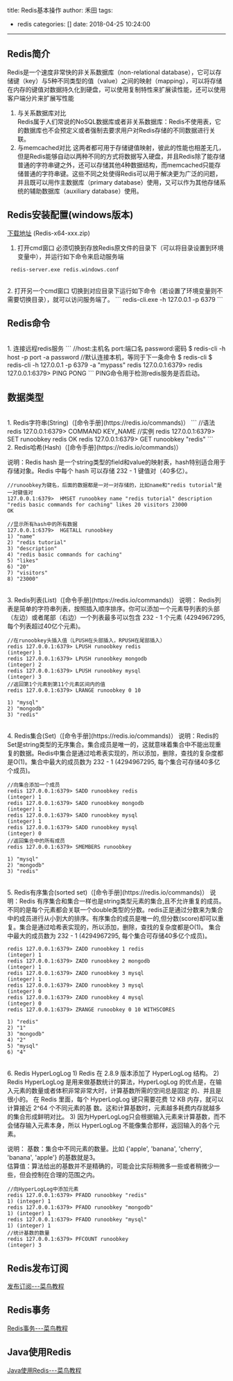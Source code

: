 title: Redis基本操作
author: 禾田
tags:
  - redis
categories: []
date: 2018-04-25 10:24:00
---
## Redis简介
Redis是一个速度非常快的非关系数据库（non-relational database），它可以存储键（key）与5种不同类型的值（value）之间的映射（mapping），可以将存储在内存的键值对数据持久化到硬盘，可以使用复制特性来扩展读性能，还可以使用客户端分片来扩展写性能
<br>
1. 与关系数据库对比  
Redis属于人们常说的NoSQL数据库或者非关系数据库：Redis不使用表，它的数据库也不会预定义或者强制去要求用户对Redis存储的不同数据进行关联。
2. 与memcached对比
这两者都可用于存储键值映射，彼此的性能也相差无几，但是Redis能够自动以两种不同的方式将数据写入硬盘，并且Redis除了能存储普通的字符串键之外，还可以存储其他4种数据结构，而memcached只能存储普通的字符串键。这些不同之处使得Redis可以用于解决更为广泛的问题，并且既可以用作主数据库（primary database）使用，又可以作为其他存储系统的辅助数据库（auxiliary database）使用。

## Redis安装配置(windows版本)
[下载地址](https://github.com/MSOpenTech/redis/releases) (Redis-x64-xxx.zip)
<br>
1. 打开cmd窗口
必须切换到存放Redis原文件的目录下（可以将目录设置到环境变量中），并运行如下命令来启动服务端
```
 redis-server.exe redis.windows.conf
```
<br>
2. 打开另一个cmd窗口
切换到对应目录下运行如下命令（若设置了环境变量则不需要切换目录），就可以访问服务端了。
```
redis-cli.exe -h 127.0.0.1 -p 6379
```

## Redis命令
<br>
1. 连接远程redis服务
```
//host:主机名 port:端口名 password:密码
$ redis-cli -h host -p port -a password
//默认连接本机，等同于下一条命令
$ redis-cli
$ redis-cli -h 127.0.0.1 -p 6379 -a "mypass"
redis 127.0.0.1:6379>
redis 127.0.0.1:6379> PING
PONG
```
PING命令用于检测redis服务是否启动。

## 数据类型
<br>
1. Redis字符串(String)（[命令手册](https://redis.io/commands)）
```
//语法
redis 127.0.0.1:6379> COMMAND KEY_NAME
//实例
redis 127.0.0.1:6379> SET runoobkey redis
OK
redis 127.0.0.1:6379> GET runoobkey
"redis"
```
<br>
2. Redis哈希(Hash)（[命令手册](https://redis.io/commands)）

说明：Redis hash 是一个string类型的field和value的映射表，hash特别适合用于存储对象。Redis 中每个 hash 可以存储 232 - 1 键值对（40多亿）。
```
//runoobkey为键名，后面的数据都是一对一对存储的，比如name和"redis tutorial"是一对键值对
127.0.0.1:6379>  HMSET runoobkey name "redis tutorial" description "redis basic commands for caching" likes 20 visitors 23000
OK

//显示所有hash中的所有数据
127.0.0.1:6379>  HGETALL runoobkey
1) "name"
2) "redis tutorial"
3) "description"
4) "redis basic commands for caching"
5) "likes"
6) "20"
7) "visitors"
8) "23000"
```
<br>
3. Redis列表(List)（[命令手册](https://redis.io/commands)）  
说明： Redis列表是简单的字符串列表，按照插入顺序排序。你可以添加一个元素导列表的头部（左边）或者尾部（右边）一个列表最多可以包含 232 - 1 个元素 (4294967295, 每个列表超过40亿个元素)。

```
//在runoobkey头插入值（LPUSH在头部插入，RPUSH在尾部插入）
redis 127.0.0.1:6379> LPUSH runoobkey redis
(integer) 1
redis 127.0.0.1:6379> LPUSH runoobkey mongodb
(integer) 2
redis 127.0.0.1:6379> LPUSH runoobkey mysql
(integer) 3
//返回第1个元素到第11个元素区间内的值
redis 127.0.0.1:6379> LRANGE runoobkey 0 10

1) "mysql"
2) "mongodb"
3) "redis"
```
<br>
4. Redis集合(Set)（[命令手册](https://redis.io/commands)）  
说明：Redis的Set是string类型的无序集合。集合成员是唯一的，这就意味着集合中不能出现重复的数据。Redis中集合是通过哈希表实现的，所以添加，删除，查找的复杂度都是O(1)。集合中最大的成员数为 232 - 1 (4294967295, 每个集合可存储40多亿个成员)。

```
//向集合添加一个成员
redis 127.0.0.1:6379> SADD runoobkey redis
(integer) 1
redis 127.0.0.1:6379> SADD runoobkey mongodb
(integer) 1
redis 127.0.0.1:6379> SADD runoobkey mysql
(integer) 1
redis 127.0.0.1:6379> SADD runoobkey mysql
(integer) 0
//返回集合中的所有成员
redis 127.0.0.1:6379> SMEMBERS runoobkey

1) "mysql"
2) "mongodb"
3) "redis"
```
<br>
5.  Redis有序集合(sorted set)（[命令手册](https://redis.io/commands)）  
说明：Redis 有序集合和集合一样也是string类型元素的集合,且不允许重复的成员。不同的是每个元素都会关联一个double类型的分数。redis正是通过分数来为集合中的成员进行从小到大的排序。有序集合的成员是唯一的,但分数(score)却可以重复。集合是通过哈希表实现的，所以添加，删除，查找的复杂度都是O(1)。 集合中最大的成员数为 232 - 1 (4294967295, 每个集合可存储40多亿个成员)。

```
redis 127.0.0.1:6379> ZADD runoobkey 1 redis
(integer) 1
redis 127.0.0.1:6379> ZADD runoobkey 2 mongodb
(integer) 1
redis 127.0.0.1:6379> ZADD runoobkey 3 mysql
(integer) 1
redis 127.0.0.1:6379> ZADD runoobkey 3 mysql
(integer) 0
redis 127.0.0.1:6379> ZADD runoobkey 4 mysql
(integer) 0
redis 127.0.0.1:6379> ZRANGE runoobkey 0 10 WITHSCORES

1) "redis"
2) "1"
3) "mongodb"
4) "2"
5) "mysql"
6) "4"
```
<br>
6. Redis HyperLogLog
1) Redis 在 2.8.9 版本添加了 HyperLogLog 结构。
2) Redis HyperLogLog 是用来做基数统计的算法，HyperLogLog 的优点是，在输入元素的数量或者体积非常非常大时，计算基数所需的空间总是固定 的、并且是很小的。
在 Redis 里面，每个 HyperLogLog 键只需要花费 12 KB 内存，就可以计算接近 2^64 个不同元素的基 数。这和计算基数时，元素越多耗费内存就越多的集合形成鲜明对比。
3) 因为HyperLogLog只会根据输入元素来计算基数，而不会储存输入元素本身，所以 HyperLogLog 不能像集合那样，返回输入的各个元素。

说明：
基数：集合中不同元素的数量。比如 {'apple', 'banana', 'cherry', 'banana', 'apple'} 的基数就是3。  
估算值：算法给出的基数并不是精确的，可能会比实际稍微多一些或者稍微少一些，但会控制在合理的范围之内。

```
//向HyperLogLog中添加元素
redis 127.0.0.1:6379> PFADD runoobkey "redis"
1) (integer) 1
redis 127.0.0.1:6379> PFADD runoobkey "mongodb"
1) (integer) 1
redis 127.0.0.1:6379> PFADD runoobkey "mysql"
1) (integer) 1
//统计基数的数量
redis 127.0.0.1:6379> PFCOUNT runoobkey
(integer) 3
```

## Redis发布订阅
[发布订阅---菜鸟教程](http://www.runoob.com/redis/redis-pub-sub.html)

## Redis事务
[Redis事务---菜鸟教程](http://www.runoob.com/redis/redis-transactions.html)

## Java使用Redis
[Java使用Redis---菜鸟教程](http://www.runoob.com/redis/redis-java.html)